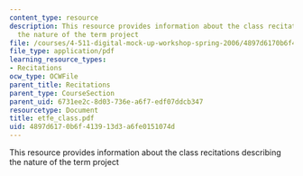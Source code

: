 ```yaml
---
content_type: resource
description: This resource provides information about the class recitations describing
  the nature of the term project
file: /courses/4-511-digital-mock-up-workshop-spring-2006/4897d6170b6f413913d3a6fe0151074d_etfe_class.pdf
file_type: application/pdf
learning_resource_types:
- Recitations
ocw_type: OCWFile
parent_title: Recitations
parent_type: CourseSection
parent_uid: 6731ee2c-8d03-736e-a6f7-edf07ddcb347
resourcetype: Document
title: etfe_class.pdf
uid: 4897d617-0b6f-4139-13d3-a6fe0151074d
---
```

This resource provides information about the class recitations describing the nature of the term project

